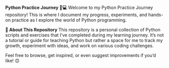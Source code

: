 **Python Practice Journey 🐍💻**
Welcome to my Python Practice Journey repository! This is where I document my progress, experiments, and hands-on practice as I explore the world of Python programming.

**🌟 About This Repository**
This repository is a personal collection of Python scripts and exercises that I’ve completed during my learning journey. It’s not a tutorial or guide for teaching Python but rather a space for me to track my growth, experiment with ideas, and work on various coding challenges.

Feel free to browse, get inspired, or even suggest improvements if you’d like! 😊
